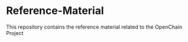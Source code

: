 # Reference-Material
This repository contains the reference material related to the OpenChain Project
